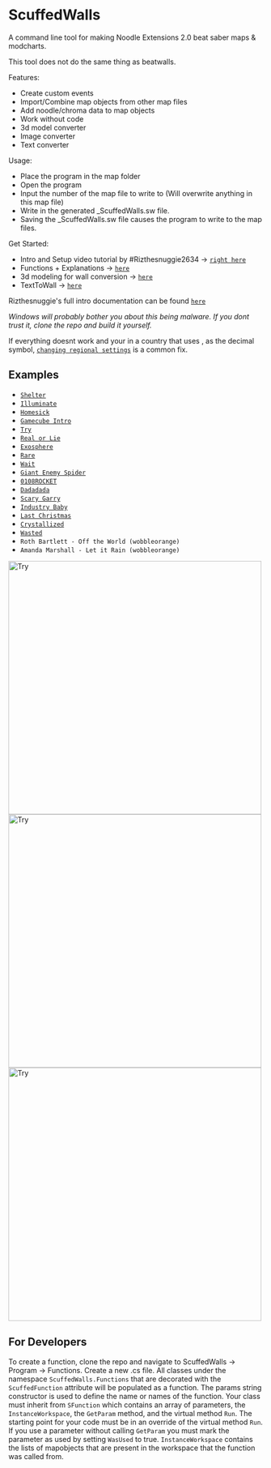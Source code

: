 # ScuffedWalls
A command line tool for making Noodle Extensions 2.0 beat saber maps & modcharts.

This tool does not do the same thing as beatwalls.

Features:
 - Create custom events
 - Import/Combine map objects from other map files
 - Add noodle/chroma data to map objects
 - Work without code
 - 3d model converter
 - Image converter
 - Text converter
 
 Usage:
  - Place the program in the map folder
  - Open the program
  - Input the number of the map file to write to (Will overwrite anything in this map file)
  - Write in the generated \_ScuffedWalls.sw file. 
  - Saving the \_ScuffedWalls.sw file causes the program to write to the map files.

Get Started:

 - Intro and Setup video tutorial by #Rizthesnuggie2634 -> [`right here`](https://youtu.be/RrcQRQfaXAI)
 - Functions + Explanations -> [`here`](https://github.com/thelightdesigner/ScuffedWalls/blob/main/Functions.md)
 - 3d modeling for wall conversion -> [`here`](https://github.com/thelightdesigner/ScuffedWalls/blob/main/Blender%20Project.md)
 - TextToWall -> [`here`](https://github.com/thelightdesigner/ScuffedWalls/blob/main/TextToWall.md)

 Rizthesnuggie's full intro documentation can be found [`here`](https://drive.google.com/drive/folders/1aAUuv8Ycmf2LdSRvKYhfThY2tQhZxFYS?usp=sharing)
 
 
*Windows will probably bother you about this being malware. If you dont trust it, clone the repo and build it yourself.*

If everything doesnt work and your in a country that uses , as the decimal symbol, [`changing regional settings`](https://github.com/thelightdesigner/ScuffedWalls/blob/main/Readme/regional.png) is a common fix.

## Examples

 - [`Shelter`](https://www.youtube.com/watch?v=a4zSCDYRwAQ)
 - [`Illuminate`](https://www.youtube.com/watch?v=lFL3Gjy15oc&t=1s)
 - [`Homesick`](https://www.youtube.com/watch?v=St3fSqj8SXc)
 - [`Gamecube Intro`](https://www.youtube.com/watch?v=0SVRM0cmUVE)
 - [`Try`](https://www.youtube.com/watch?v=fO4Z6OG5w_I)
 - [`Real or Lie`](https://www.youtube.com/watch?v=59X3Qb78-Es)
 - [`Exosphere`](https://www.youtube.com/watch?v=698L0vSI0no)
 - [`Rare`](https://www.youtube.com/watch?v=fQpDYL0If7U)
 - [`Wait`](https://www.youtube.com/watch?v=FLstEOwle08)
 - [`Giant Enemy Spider`](https://www.youtube.com/watch?v=SntUgEmF9UQ)
 - [`0108ROCKET`](https://www.youtube.com/watch?v=YtHnIqrLW1s)
 - [`Dadadada`](https://www.youtube.com/watch?v=vJlGANqWn2U)
 - [`Scary Garry`](https://www.youtube.com/watch?v=Pw5GfyzEWNU)
 - [`Industry Baby`](https://www.youtube.com/watch?v=vtNGsJnHRD4)
 - [`Last Christmas`](https://www.youtube.com/watch?v=kcKMgOnlyis)
 - [`Crystallized`](https://youtu.be/TnvvoApz4zg)
 - [`Wasted`](https://www.youtube.com/watch?v=TTqqOfxKLEI)
 - `Roth Bartlett - Off the World (wobbleorange)`
 - `Amanda Marshall - Let it Rain (wobbleorange)`

<img src="https://github.com/thelightdesigner/ScuffedWalls/blob/main/Readme/Try.jpg" alt="Try" width="500"/>

<img src="https://github.com/thelightdesigner/ScuffedWalls/blob/main/Readme/rocket.jpg" alt="Try" width="500"/>

<img src="https://github.com/thelightdesigner/ScuffedWalls/blob/main/Readme/shelter.jpg" alt="Try" width="500"/>

## For Developers

To create a function, clone the repo and navigate to ScuffedWalls -> Program -> Functions. Create a new .cs file. All classes under the namespace `ScuffedWalls.Functions` that are decorated with the `ScuffedFunction` attribute will be populated as a function. The params string constructor is used to define the name or names of the function. Your class must inherit from `SFunction` which contains an array of parameters, the `InstanceWorkspace`, the `GetParam` method, and the virtual method `Run`. The starting point for your code must be in an override of the virtual method `Run`. If you use a parameter without calling `GetParam` you must mark the parameter as used by setting `WasUsed` to true. `InstanceWorkspace` contains the lists of mapobjects that are present in the workspace that the function was called from.
